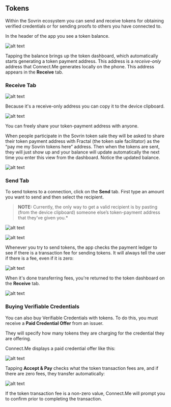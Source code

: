 ## Tokens

Within the Sovrin ecosystem you can send and receive tokens for obtaining verified credentials or for sending proofs to others you have connected to.

In the header of the app you see a token balance.

![alt text](https://s3.us-east-2.amazonaws.com/static.evernym.com/images/ConnectMe/TokenBalance.png)

Tapping the balance brings up the token dashboard, which automatically starts generating a token payment address. This address is a *receive-only* address that Connect.Me generates locally on the phone. This address appears in the **Receive** tab.

### Receive Tab

![alt text](https://s3.us-east-2.amazonaws.com/static.evernym.com/images/ConnectMe/ReceiveTab.png)

Because it's a receive-only address you can copy it to the device clipboard.

![alt text](https://s3.us-east-2.amazonaws.com/static.evernym.com/images/ConnectMe/PaymentAddress.png)

You can freely share your token-payment address with anyone.

When people participate in the Sovrin token sale they will be asked to share their token payment address with Fractal (the token sale facilitator) as the “pay me my Sovrin tokens here” address. Then when the tokens are sent, they will just show up and your balance will update automatically the next time you enter this view from the dashboard. Notice the updated balance.

![alt text](https://s3.us-east-2.amazonaws.com/static.evernym.com/images/ConnectMe/UpdatedBalance.png)

### Send Tab

To send tokens to a connection, click on the **Send** tab. First type an amount you want to send and then select the recipient.

> **NOTE:** Currently, the only way to get a valid recipient is by pasting (from the device clipboard) someone else’s token-payment address that they've given you.*

![alt text](https://s3.us-east-2.amazonaws.com/static.evernym.com/images/ConnectMe/TypeTheAmount.png)

![alt text](https://s3.us-east-2.amazonaws.com/static.evernym.com/images/ConnectMe/ChooseAddress.png)

Whenever you try to send tokens, the app checks the payment ledger to see if there is a transaction fee for sending tokens. It will always tell the user if there is a fee, even if it is zero:

![alt text](https://s3.us-east-2.amazonaws.com/static.evernym.com/images/ConnectMe/CheckingFees.png)

When it's done transferring fees, you're returned to the token dashboard on the **Receive** tab.

![alt text](https://s3.us-east-2.amazonaws.com/static.evernym.com/images/ConnectMe/TransferringTokens.png)

### Buying Verifiable Credentials

You can also buy Verifiable Credentials with tokens. To do this, you must receive a **Paid Credential Offer** from an issuer.

They will specify how many tokens they are charging for the credential they are offering.

Connect.Me displays a paid credential offer like this:

![alt text](https://s3.us-east-2.amazonaws.com/static.evernym.com/images/ConnectMe/PaidCredential.png)

Tapping **Accept & Pay** checks what the token transaction fees are, and if there are zero fees, they transfer automatically:

![alt text](https://s3.us-east-2.amazonaws.com/static.evernym.com/images/ConnectMe/CheckingForFees2.png)

If the token transaction fee is a non-zero value, Connect.Me will prompt you to confirm prior to completing the transaction.
